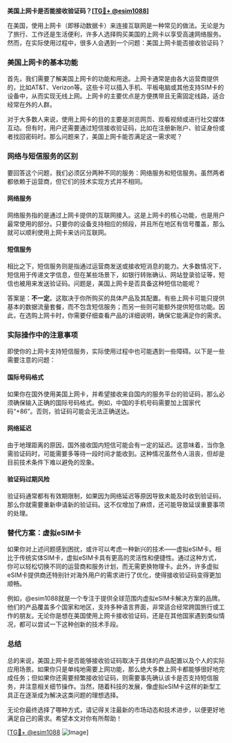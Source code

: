 **美国上网卡是否能接收验证码？[[TG💪+ @esim1088](https://t.me/s/esim1088)]**

在美国，使用上网卡（即移动数据卡）来连接互联网是一种常见的做法。无论是为了旅行、工作还是生活便利，许多人选择购买美国的上网卡以享受高速网络服务。然而，在实际使用过程中，很多人会遇到一个问题：美国上网卡能否接收验证码？

### 美国上网卡的基本功能

首先，我们需要了解美国上网卡的功能和用途。上网卡通常是由各大运营商提供的，比如AT&T、Verizon等。这些卡可以插入手机、平板电脑或其他支持SIM卡的设备中，从而实现无线上网。上网卡的主要优点是方便携带且无需固定线路，适合经常在外的人群。

对于大多数人来说，使用上网卡的目的主要是浏览网页、观看视频或进行社交媒体互动。但有时，用户还需要通过短信接收验证码，比如在注册新账户、验证身份或者找回密码时。那么问题来了，美国上网卡能否满足这一需求呢？

### 网络与短信服务的区别

要回答这个问题，我们必须区分两种不同的服务：网络服务和短信服务。虽然两者都依赖于运营商，但它们的技术实现方式并不相同。

#### 网络服务

网络服务指的是通过上网卡提供的互联网接入。这是上网卡的核心功能，也是用户最常使用的部分。只要你的设备支持相应的频段，并且所在地区有信号覆盖，那么就可以顺利使用上网卡来访问互联网。

#### 短信服务

相比之下，短信服务则是指通过运营商发送或接收短消息的能力。大多数情况下，短信用于传递文字信息，但在某些场景下，如银行转账确认、网站登录验证等，短信也被用来发送验证码。问题是，美国上网卡是否具备这种短信功能呢？

答案是：**不一定**。这取决于你所购买的具体产品及其配置。有些上网卡可能只提供基本的数据流量套餐，而不包含短信服务；而另一些则可能额外提供短信功能。因此，在选购上网卡时，你需要仔细查看产品的详细说明，确保它能满足你的需求。

### 实际操作中的注意事项

即使你的上网卡支持短信服务，实际使用过程中也可能遇到一些障碍。以下是一些需要注意的问题：

#### 国际号码格式

如果你在国外使用美国上网卡，并希望接收来自国内的服务平台的验证码，那么必须确保输入正确的国际号码格式。例如，中国的手机号码需要加上国家代码“+86”。否则，验证码可能会无法正确送达。

#### 网络延迟

由于地理距离的原因，国外接收国内短信可能会有一定的延迟。这意味着，当你急需验证码时，可能需要多等待一段时间才能收到。这种情况虽然令人沮丧，但却是目前技术条件下难以避免的现象。

#### 验证码过期风险

验证码通常都有有效期限制，如果因为网络延迟等原因导致未能及时收到验证码，那么你就需要重新申请新的验证码。这不仅增加了麻烦，还可能导致延误重要事项的处理。

### 替代方案：虚拟eSIM卡

如果你对上述问题感到困扰，或许可以考虑一种新兴的技术——虚拟eSIM卡。相比于传统实体SIM卡，虚拟eSIM卡具有更高的灵活性和便捷性。通过这种方式，你可以轻松切换不同的运营商和服务计划，而无需更换物理卡。此外，许多虚拟eSIM卡提供商还特别针对海外用户的需求进行了优化，使得接收验证码变得更加顺畅。

例如，@esim1088就是一个专注于提供全球范围内虚拟eSIM卡解决方案的品牌。他们的产品覆盖多个国家和地区，支持多种语言界面，非常适合经常跨国旅行或工作的朋友。无论你是想在美国使用上网卡接收验证码，还是在其他国家遇到类似情况，都可以尝试一下这种创新的技术手段。

### 总结

总的来说，美国上网卡是否能够接收验证码取决于具体的产品配置以及个人的实际应用场景。如果你只是单纯地需要上网功能，那么绝大多数上网卡都能够很好地完成任务；但如果你还需要频繁接收验证码，则需要事先确认该卡是否支持短信服务，并注意相关细节操作。当然，随着科技的发展，像虚拟eSIM卡这样的新型工具正在逐渐成为解决这类问题的理想选择。

无论你最终选择了哪种方式，请记得关注最新的市场动态和技术进步，以便更好地满足自己的需求。希望本文对你有所帮助！

[[TG💪+ @esim1088](https://t.me/s/esim1088) ![Image](https://i.postimg.cc/4NQfJmqS/Snipaste-2025-05-13-00-14-12.png)]